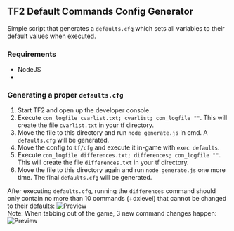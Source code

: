 ## TF2 Default Commands Config Generator
Simple script that generates a `defaults.cfg` which sets all variables to their default values when executed.

### Requirements
- NodeJS
- 

### Generating a proper `defaults.cfg`
1. Start TF2 and open up the developer console.
2. Execute `con_logfile cvarlist.txt; cvarlist; con_logfile ""`. This will create the file `cvarlist.txt` in your tf directory.
3. Move the file to this directory and run `node generate.js` in cmd. A `defaults.cfg` will be generated.
4. Move the config to `tf/cfg` and execute it in-game with `exec defaults`.
5. Execute `con_logfile differences.txt; differences; con_logfile ""`. This will create the file `differences.txt` in your tf directory.
6. Move the file to this directory again and run `node generate.js` one more time. The final `defaults.cfg` will be generated.

After executing `defaults.cfg`, running the `differences` command should only contain no more than 10 commands (+dxlevel) that cannot be changed to their defaults:
![Preview](https://user-images.githubusercontent.com/13366049/113836852-8b688d80-978d-11eb-9ee9-e61d24f16c6d.png)<br>
Note: When tabbing out of the game, 3 new command changes happen:<br>
![Preview](https://user-images.githubusercontent.com/13366049/113837091-c965b180-978d-11eb-86b8-c2a36b92d0d0.png)


